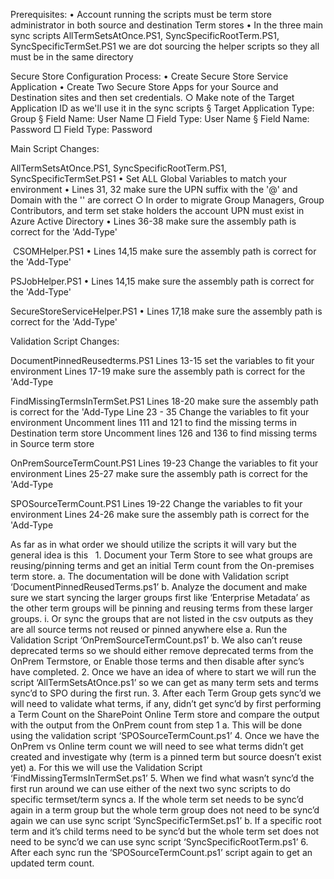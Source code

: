 Prerequisites:
	• Account running the scripts must be term store administrator in both source and destination Term stores
	• In the three main sync scripts AllTermSetsAtOnce.PS1, SyncSpecificRootTerm.PS1, SyncSpecificTermSet.PS1 we are dot sourcing the helper scripts so they all must be in the same directory


Secure Store Configuration Process:
	• Create Secure Store Service Application
	• Create Two Secure Store Apps for your Source and Destination sites and then set credentials. 
		○ Make note of the Target Application ID as we'll use it in the sync scripts
			§ Target Application Type: Group
			§ Field Name: User Name
				□ Field Type: User Name
			§ Field Name: Password
				□ Field Type: Password


Main Script Changes:

AllTermSetsAtOnce.PS1, SyncSpecificRootTerm.PS1, SyncSpecificTermSet.PS1
	• Set ALL Global Variables to match your environment
	• Lines 31, 32 make sure the UPN suffix with the '@' and Domain with the '\' are correct
		○ In order to migrate Group Managers, Group Contributors, and term set stake holders the account UPN must exist in Azure Active Directory
	• Lines 36-38 make sure the assembly path is correct for the 'Add-Type'

 CSOMHelper.PS1
	• Lines 14,15 make sure the assembly path is correct for the 'Add-Type'

PSJobHelper.PS1
	• Lines 14,15 make sure the assembly path is correct for the 'Add-Type'

SecureStoreServiceHelper.PS1
	• Lines 17,18 make sure the assembly path is correct for the 'Add-Type'


Validation Script Changes:

DocumentPinnedReusedterms.PS1
Lines 13-15 set the variables to fit your environment
Lines 17-19 make sure the assembly path is correct for the 'Add-Type

FindMissingTermsInTermSet.PS1
Lines 18-20 make sure the assembly path is correct for the 'Add-Type
Line 23 - 35 Change the variables to fit your environment
Uncomment lines 111 and 121 to find the missing terms in Destination term store
Uncomment lines 126 and 136 to find missing terms in Source term store

OnPremSourceTermCount.PS1
Lines 19-23 Change the variables to fit your environment
Lines 25-27 make sure the assembly path is correct for the 'Add-Type

SPOSourceTermCount.PS1
Lines 19-22 Change the variables to fit your environment
Lines 24-26 make sure the assembly path is correct for the 'Add-Type



As far as in what order we should utilize the scripts it will vary but the general idea is this
 
	1. Document your Term Store to see what groups are reusing/pinning terms and get an initial Term count from the On-premises term store.
			a. The documentation will be done with Validation script ‘DocumentPinnedReusedTerms.ps1’
			b. Analyze the document and make sure we start syncing the larger groups first like ‘Enterprise Metadata’ as the other term groups will be pinning and reusing terms from these larger groups.
		i. Or sync the groups that are not listed in the csv outputs as they are all source terms not reused or pinned anywhere else
			a. Run the Validation Script ‘OnPremSourceTermCount.ps1’
			b. We also can’t reuse deprecated terms so we should either remove deprecated terms from the OnPrem Termstore, or Enable those terms and then disable after sync’s have completed.
	2. Once we have an idea of where to start we will run the script ‘AllTermSetsAtOnce.ps1’ so we can get as many term sets and terms sync’d to SPO during the first run.
	3. After each Term Group gets sync’d we will need to validate what terms, if any, didn’t get sync’d by first performing a Term Count on the SharePoint Online Term store and compare the output with the output from the OnPrem count from step 1
			a. This will be done using the validation script ‘SPOSourceTermCount.ps1’
	4. Once we have the OnPrem vs Online term count we will need to see what terms didn’t get created and investigate why (term is a pinned term but source doesn’t exist yet)
			a. For this we will use the Validation Script ‘FindMissingTermsInTermSet.ps1’
	5. When we find what wasn’t sync’d the first run around we can use either of the next two sync scripts to do specific termset/term syncs
			a. If the whole term set needs to be sync’d again in a term group but the whole term group does not need to be sync’d again we can use sync script ‘SyncSpecificTermSet.ps1’
			b. If a specific root term and it’s child terms need to be sync’d but the whole term set does not need to be sync’d we can use sync script ‘SyncSpecificRootTerm.ps1’
	6. After each sync run the ‘SPOSourceTermCount.ps1’ script again to get an updated term count.
